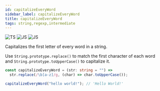 ```yaml
---
id: capitalizeEveryWord
sidebar_label: capitalizeEveryWord
title: capitalizeEveryWord
tags: string,regexp,intermediate
---
```


![TS](https://img.shields.io/badge/supports-typescript-blue.svg?style=flat-square)
![JS](https://img.shields.io/badge/supports-javascript-yellow.svg?style=flat-square)
![JS](https://img.shields.io/badge/supports-deno-green.svg?style=flat-square)

Capitalizes the first letter of every word in a string.

Use `String.prototype.replace()` to match the first character of each word and `String.prototype.toUpperCase()` to capitalize it.

```ts
const capitalizeEveryWord = (str: string = "") =>
  str.replace(/\b[a-z]/g, (char) => char.toUpperCase());
```

```ts
capitalizeEveryWord("hello world!"); // 'Hello World!'
```
